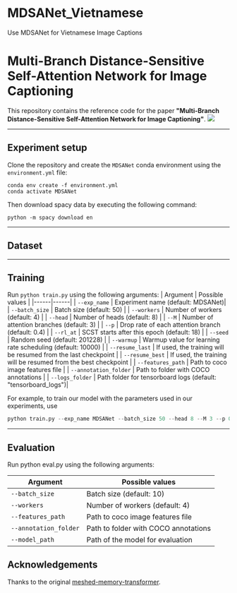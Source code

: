 # MDSANet_Vietnamese
Use MDSANet for Vietnamese Image Captions

# Multi-Branch Distance-Sensitive Self-Attention Network for Image Captioning
This repository contains the reference code for the paper **"Multi-Branch Distance-Sensitive Self-Attention Network for Image Captioning"**.
![](./images/arch.png)
***
## Experiment setup
Clone the repository and create the `MDSANet` conda environment using the `environment.yml` file:
```
conda env create -f environment.yml
conda activate MDSANet
```

Then download spacy data by executing the following command:
```
python -m spacy download en
```
***
## Dataset

***
## Training
Run `python train.py` using the following arguments:
| Argument | Possible values |
|------|------|
| `--exp_name` | Experiment name (default: MDSANet)|
| `--batch_size` | Batch size (default: 50) |
| `--workers` | Number of workers (default: 4) |
| `--head` | Number of heads (default: 8) |
| `--M` | Number of attention branches (default: 3) |
| `--p` | Drop rate of each attention branch (default: 0.4) |
| `--rl_at` | SCST starts after this epoch (default: 18) |
| `--seed` | Random seed (default: 201228) |
| `--warmup` | Warmup value for learning rate scheduling (default: 10000) |
| `--resume_last` | If used, the training will be resumed from the last checkpoint |
| `--resume_best` | If used, the training will be resumed from the best checkpoint |
| `--features_path` | Path to coco image features file |
| `--annotation_folder` | Path to folder with COCO annotations |
| `--logs_folder` | Path folder for tensorboard logs (default: "tensorboard_logs")|

For example, to train our model with the parameters used in our experiments, use
```python
python train.py --exp_name MDSANet --batch_size 50 --head 8 --M 3 --p 0.4 --features_path ./data/coco_grid_features.hdf5 --annotation_folder ./annotation --workers 4 --rl_at 18 --seed 201228
```
***
## Evaluation
Run python eval.py using the following arguments:

| Argument | Possible values |
|------|------|
| `--batch_size` | Batch size (default: 10) |
| `--workers` | Number of workers (default: 4) |
| `--features_path` | Path to coco image features file |
| `--annotation_folder` | Path to folder with COCO annotations |
| `--model_path` | Path of the model for evaluation|

## Acknowledgements
Thanks to the original [meshed-memory-transformer](https://github.com/aimagelab/meshed-memory-transformer).
